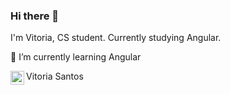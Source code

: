 ### Hi there 👋
I'm Vitoria, CS student. Currently studying Angular.

🔹 I’m currently learning Angular
<p>
<a target="_blank" href="https://www.linkedin.com/in/vit%C3%B3ria-santos-2ab261180/">
    <img align="left" alt="LinkdeIN" width="22px" src="https://cdn.jsdelivr.net/npm/simple-icons@v3/icons/linkedin.svg" />
   </a> Vitoria Santos 


  

<!--
**viisantos/viisantos** is a ✨ _special_ ✨ repository because its `README.md` (this file) appears on your GitHub profile.


- 👯 I’m looking to collaborate on ...
- 📫 How to reach me: 
- 😄 Pronouns: ...
- ⚡ Fun fact: ...
-->
